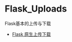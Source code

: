 # Flask_Uploads
Flask基本的上传与下载

- [Flask 原生上传下载](https://github.com/alonelzb/Flask_Uploads/blob/master/upload.py)
